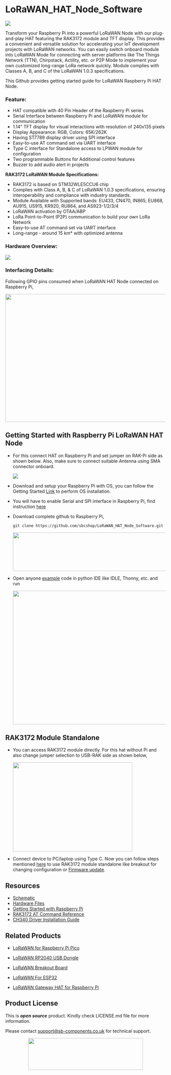 # LoRaWAN_HAT_Node_Software

<img src="https://github.com/sbcshop/LoRaWAN_HAT_Node_Software/blob/main/images/feature_banner.png"  width= "" height= "">

Transform your Raspberry Pi into a powerful LoRaWAN Node with our plug-and-play HAT featuring the RAK3172 module and TFT display. This provides a convenient and versatile solution for accelerating your IoT development projects with LoRaWAN networks. You can easily switch onboard module into LoRaWAN Mode for connecting with server platforms like The Things Network (TTN), Chirpstack, Actility, etc. or P2P Mode to implement your own customized long-range LoRa network quickly. Module complies with Classes A, B, and C of the LoRaWAN 1.0.3 specifications.

This Github provides getting started guide for LoRaWAN Raspberry Pi HAT Node.

### Feature:
- HAT compatible with 40 Pin Header of the Raspberry Pi series
- Serial Interface between Raspberry Pi and LoRaWAN module for communication
- 1.14” TFT display for visual interactions with resolution of 240x135 pixels
- Display Appearance: RGB, Colors: 65K/262K
- Having ST7789 display driver using SPI interface
- Easy-to-use AT command set via UART interface
- Type C interface for Standalone access to LPWAN module for configuration
- Two programmable Buttons for Additional control features
- Buzzer to add audio alert in projects

**RAK3172 LoRaWAN Module Specifications:**
- RAK3172 is based on STM32WLE5CCU6 chip
- Complies with Class A, B, & C of LoRaWAN 1.0.3 specifications, ensuring interoperability and compliance with industry standards.
- Module Available with Supported bands: EU433, CN470, IN865, EU868, AU915, US915, KR920, RU864, and AS923-1/2/3/4
- LoRaWAN activation by OTAA/ABP
- LoRa Point-to-Point (P2P) communication to build your own LoRa Network
- Easy-to-use AT command set via UART interface
- Long-range - around 15 km* with optimized antenna
  

### Hardware Overview:
<img src="https://github.com/sbcshop/LoRaWAN_HAT_Node_Software/blob/main/images/pinout.png" width="" height=""> 

### Interfacing Details:
Following GPIO pins consumed when LoRaWAN HAT Node connected on Raspberry Pi,

<img src="https://github.com/sbcshop/LoRaWAN_HAT_Node_Software/blob/main/images/interfacing_details.png" width="662" height="402"> 

## Getting Started with Raspberry Pi LoRaWAN HAT Node 
 - For this connect HAT on Raspberry Pi and set jumper on RAK-Pi side as shown below. Also, make sure to connect suitable Antenna using SMA connector onboard.

   <img src="https://github.com/sbcshop/LoRaWAN_HAT_Node_Software/blob/main/images/lorawan_HAT_Node_withPI.jpeg" width="" height="">

 * Download and setup your Raspberry Pi with OS, you can follow the Getting Started [Link](https://www.raspberrypi.com/documentation/computers/getting-started.html) to perform OS installation.
 * You will have to enable Serial and SPI interface in Raspberry Pi, find instruction [here](https://github.com/sbcshop/Pitalk_4G_HAT_Software/blob/main/Documents/Serial%20Interface%20Enable%20RPi.pdf) 
 * Download complete github to Raspberry Pi,
   ```
   git clone https://github.com/sbcshop/LoRaWAN_HAT_Node_Software.git
   ```
    <img src="https://github.com/sbcshop/LoRaWAN_HAT_Node_Software/blob/main/images/git_clone.png" width="535" height="121">

 * Open anyone [example](https://github.com/sbcshop/LoRaWAN_HAT_Node_Software/tree/main/examples) code in python IDE like IDLE, Thonny, etc. and run

    <img src="https://github.com/sbcshop/LoRaWAN_HAT_Node_Software/blob/main/images/run_examples.png" width="589" height="420">

## RAK3172 Module Standalone 
* You can access RAK3172 module directly. For this hat without Pi and also change jumper selection to USB-RAK side as shown below,
  
  <img src="https://github.com/sbcshop/LoRaWAN_HAT_Node_Software/blob/main/images/hat_node_standalone.png" width="375" height="280">

* Connect device to PC/laptop using Type C. Now you can follow steps mentioned [here](https://github.com/sbcshop/LoRaWAN_Breakout_Software) to use RAK3172 module standalone like breakout for changing configuration or [Firmware update](https://github.com/sbcshop/LoRaWAN_Breakout_Software/blob/main/documents/Firmware%20Update%20Procedure%20with%20WisToolBox.pdf).
  


## Resources
  * [Schematic](https://github.com/sbcshop/LoRaWAN_HAT_Node_Hardware/blob/main/Design%20Data/LORAWAN%20HAT%20NODE%20SCH.pdf)
  * [Hardware Files](https://github.com/sbcshop/LoRaWAN_HAT_Node_Hardware)
  * [Getting Started with Raspberry Pi](https://www.raspberrypi.com/documentation/computers/getting-started.html)
  * [RAK3172 AT Command Reference ](https://docs.rakwireless.com/product-categories/software-apis-and-libraries/rui3/at-command-manual/)
  * [CH340 Driver Installation Guide](https://github.com/sbcshop/NFC_Module/blob/main/documents/CH340%20Driver%20installation%20steps.pdf)
    
## Related Products  

  * [LoRaWAN for Raspberry Pi Pico](https://shop.sb-components.co.uk/products/lorawan-for-raspberry-pi-pico)

  * [LoRaWAN RP2040 USB Dongle](https://shop.sb-components.co.uk/products/lorawan-rp2040-usb-dongle)
  
  * [LoRaWAN Breakout Board](https://shop.sb-components.co.uk/products/lorawan-breakout)

  * [LoRaWAN For ESP32](https://shop.sb-components.co.uk/products/lorawan-for-esp32)
  
  * [LoRaWAN Gateway HAT for Raspberry Pi](https://shop.sb-components.co.uk/products/lorawan-gateway-hat)
   

## Product License

This is ***open source*** product. Kindly check LICENSE.md file for more information.

Please contact support@sb-components.co.uk for technical support.
<p align="center">
  <img width="360" height="100" src="https://cdn.shopify.com/s/files/1/1217/2104/files/Logo_sb_component_3.png?v=1666086771&width=300">
</p>
